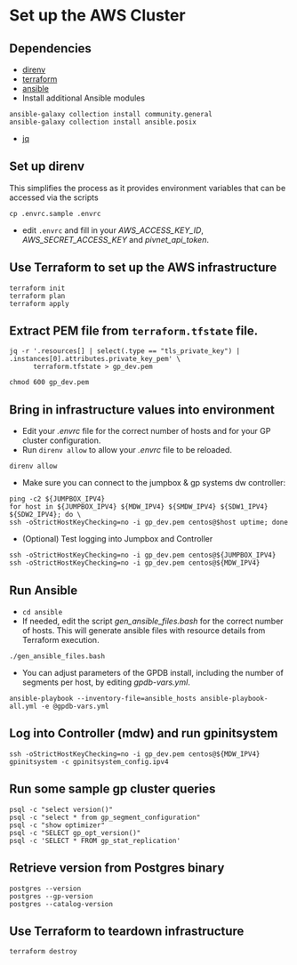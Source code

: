 # Set up the AWS Cluster

## Dependencies
- [direnv](https://direnv.net/)
- [terraform](https://www.terraform.io/)
- [ansible](https://www.ansible.com/)
- Install additional Ansible modules
```
ansible-galaxy collection install community.general
ansible-galaxy collection install ansible.posix
```
- [jq](https://stedolan.github.io/jq/)
## Set up direnv
This simplifies the process as it provides environment variables that can be accessed via the scripts 
```
cp .envrc.sample .envrc
```

- edit `.envrc` and fill in your _AWS_ACCESS_KEY_ID_, _AWS_SECRET_ACCESS_KEY_ and _pivnet_api_token_.

## Use Terraform to set up the AWS infrastructure
```
terraform init
terraform plan
terraform apply
```

## Extract PEM file from `terraform.tfstate` file.
```
jq -r '.resources[] | select(.type == "tls_private_key") | .instances[0].attributes.private_key_pem' \
      terraform.tfstate > gp_dev.pem

chmod 600 gp_dev.pem
```

## Bring in infrastructure values into environment
- Edit your _.envrc_ file for the correct number of hosts and for your GP cluster configuration.
- Run `direnv allow` to allow your _.envrc_ file to be reloaded.
```
direnv allow
```

- Make sure you can connect to the jumpbox & gp systems dw controller:
```
ping -c2 ${JUMPBOX_IPV4}
for host in ${JUMPBOX_IPV4} ${MDW_IPV4} ${SMDW_IPV4} ${SDW1_IPV4} ${SDW2_IPV4}; do \
ssh -oStrictHostKeyChecking=no -i gp_dev.pem centos@$host uptime; done
```

- (Optional) Test logging into Jumpbox and Controller
```
ssh -oStrictHostKeyChecking=no -i gp_dev.pem centos@${JUMPBOX_IPV4}
ssh -oStrictHostKeyChecking=no -i gp_dev.pem centos@${MDW_IPV4}
```

## Run Ansible
- `cd ansible`
- If needed, edit the script _gen_ansible_files.bash_ for the correct number of hosts. This will generate ansible files with resource details from Terraform execution.
```
./gen_ansible_files.bash
```
- You can adjust parameters of the GPDB install, including the number of segments per host, by editing
 _gpdb-vars.yml_.
```
ansible-playbook --inventory-file=ansible_hosts ansible-playbook-all.yml -e @gpdb-vars.yml
```

## Log into Controller (mdw) and run gpinitsystem
```
ssh -oStrictHostKeyChecking=no -i gp_dev.pem centos@${MDW_IPV4}
gpinitsystem -c gpinitsystem_config.ipv4
```

## Run some sample gp cluster queries
```
psql -c "select version()"
psql -c "select * from gp_segment_configuration"
psql -c "show optimizer"
psql -c "SELECT gp_opt_version()"
psql -c 'SELECT * FROM gp_stat_replication'
```

## Retrieve version from Postgres binary
```
postgres --version
postgres --gp-version
postgres --catalog-version
```

## Use Terraform to teardown infrastructure
```
terraform destroy
```
